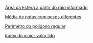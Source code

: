 [Área da Esfera a partir do raio informado](https://github.com/pabloerlis/exerciciosDotNet/blob/82af49909869aa04af085f9e288fb6c68d69408c/src/outros/AreaEsfera.cs)

[Média de notas com pesos diferentes](https://github.com/pabloerlis/exerciciosDotNet/blob/82af49909869aa04af085f9e288fb6c68d69408c/src/outros/MediaNotaComPeso.cs)

[Perímetro do polígono regular](https://github.com/pabloerlis/exerciciosDotNet/blob/82af49909869aa04af085f9e288fb6c68d69408c/src/outros/PoligonoRegular.cs)

[Index do maior valor lido](https://github.com/pabloerlis/exerciciosDotNet/blob/82af49909869aa04af085f9e288fb6c68d69408c/src/outros/PosicaoDoMaiorValorLido.cs)
